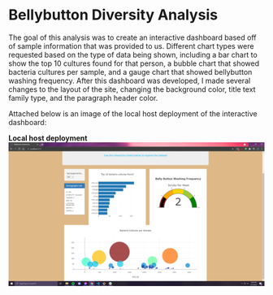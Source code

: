 # Bellybutton Diversity Analysis
The goal of this analysis was to create an interactive dashboard based off of sample information that was provided to us. Different chart types were requested based on the
type of data being shown, including a bar chart to show the top 10 cultures found for that person, a bubble chart that showed bacteria cultures per sample, and a gauge chart
that showed bellybutton washing frequency. After this dashboard was developed, I made several changes to the layout of the site, changing the background color, title text family
type, and the paragraph header color.

Attached below is an image of the local host deployment of the interactive dashboard:


**Local host deployment**
![Local Host deployment](https://github.com/swlim314/Belly_Button_Analysis_Week_12/blob/25792eda646fca0624065ee392efc36f3541d786/Localhost%20deployment.png)
